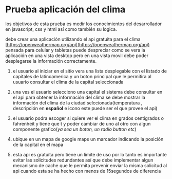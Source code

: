 # Prueba aplicación del clima
    

los objetivos de esta prueba es medir los conocimientos del desarrollador en javascript, css y html así como 
también su logica.


debe crear una aplicación utilizando el api gratuita para el  clima 
[https://openweathermap.org/api](https://openweathermap.org/api) pensada para celular y tabletas 
puede despreciar como se vera la aplicación en una vista desktop pero en una vista movil debe poder
desplegarse la información correctamente.

1. el usuario al iniciar en el sitio vera una lista desplegable con el listado de
capitales de latinoamerica y un boton principal que le permitira al usuario consultar
el clima de la capital seleccionada

2. una ves el usuario selecciono una capital el sistema debe consultar en el api 
para obtener la información del clima  se debe mostrar la información del clima de la ciudad selccionada(temperatura , descripción en **español** e icono este puede ser el que provee el api)

3. el usuario podra escoger si quiere ver el clima en grados centigrados o fahrenheit y tiene que
t y poder cambiar de uno al otro con algun componente grafico(_ya sea un boton, un radio button etc_)

4. ubique en un mapa de google maps un marcador indicando la posición de la capital en el mapa

5. esta api es gratuita pero tiene un limite de uso por lo tanto es importante evitar las solicitudes
redundantes así que debe implementar algun mecanismo de cache que le permita prevenir enviar la misma solicitud
al api cuando esta se ha hecho con menos de 15segundos de diferencia 